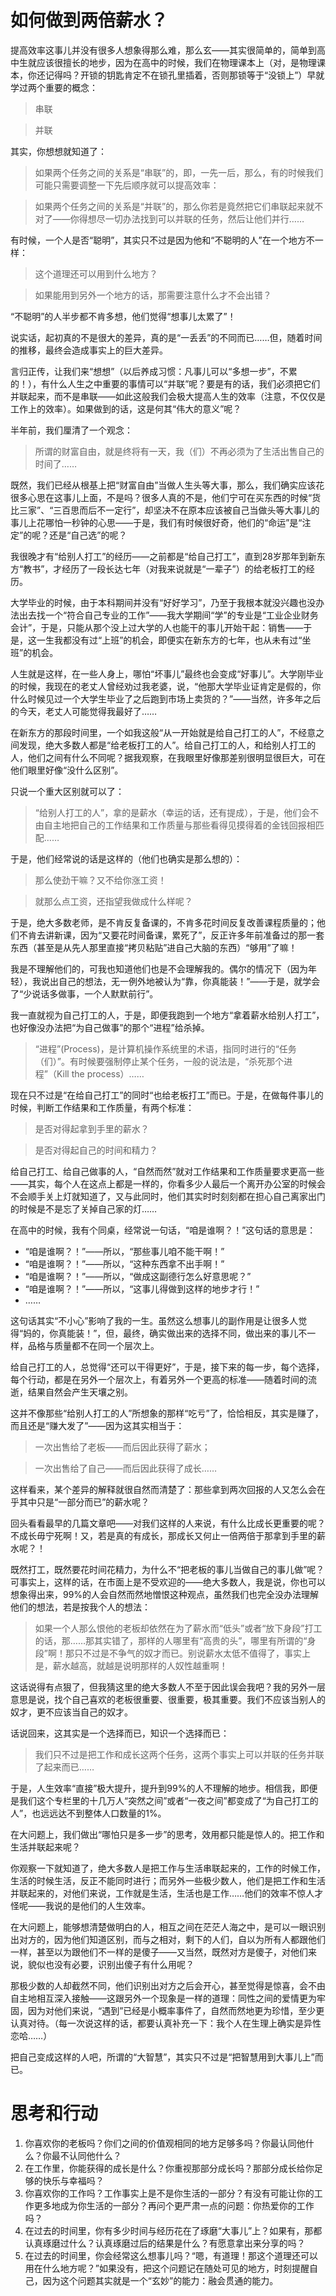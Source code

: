 # 如何做到两倍薪水？

提高效率这事儿并没有很多人想象得那么难，那么玄——其实很简单的，简单到高中生就应该很擅长的地步，因为在高中的时候，我们在物理课本上（对，是物理课本，你还记得吗？开锁的钥匙肯定不在锁孔里插着，否则那锁等于“没锁上”）早就学过两个重要的概念：

> 串联

> 并联

其实，你想想就知道了：

> 如果两个任务之间的关系是“串联”的，即，一先一后，那么，有的时候我们可能只需要调整一下先后顺序就可以提高效率：

> 如果两个任务之间的关系是“并联”的，那么你若是竟然把它们串联起来就不对了——你得想尽一切办法找到可以并联的任务，然后让他们并行……

有时候，一个人是否“聪明”，其实只不过是因为他和“不聪明的人”在一个地方不一样：

> 这个道理还可以用到什么地方？

> 如果能用到另外一个地方的话，那需要注意什么才不会出错？

“不聪明”的人半步都不肯多想，他们觉得“想事儿太累了”！

说实话，起初真的不是很大的差异，真的是“一丢丢”的不同而已……但，随着时间的推移，最终会造成事实上的巨大差异。

言归正传，让我们来“想想”（以后养成习惯：凡事儿可以“多想一步”，不累的！），有什么人生之中重要的事情可以“并联”呢？要是有的话，我们必须把它们并联起来，而不是串联——如此这般我们会极大提高人生的效率（注意，不仅仅是工作上的效率）。如果做到的话，这是何其“伟大的意义”呢？

半年前，我们厘清了一个观念：

> 所谓的财富自由，就是终将有一天，我（们）不再必须为了生活出售自己的时间了……

既然，我们已经从根基上把“财富自由”当做人生头等大事，那么，我们确实应该花很多心思在这事儿上面，不是吗？很多人真的不是，他们宁可在买东西的时候“货比三家”、“三百思而后不一定行”，却坚决不在原本应该被自己当做头等大事儿的事儿上花哪怕一秒钟的心思——于是，我们有时候很好奇，他们的“命运”是“注定”的呢？还是“自己选”的呢？

我很晚才有“给别人打工”的经历——之前都是“给自己打工”，直到28岁那年到新东方“教书”，才经历了一段长达七年（对我来说就是“一辈子”）的给老板打工的经历。

大学毕业的时候，由于本科期间并没有“好好学习”，乃至于我根本就没兴趣也没办法出去找一个“符合自己专业的工作”——我大学期间“学”的专业是“工业企业财务会计”，于是，只能从那个没上过大学的人也能干的事儿开始干起：销售——于是，这一生我都没有过“上班”的机会，即便实在新东方的七年，也从未有过“坐班”的机会。

人生就是这样，在一些人身上，哪怕“坏事儿”最终也会变成“好事儿”。大学刚毕业的时候，我现在的老丈人曾经劝过我老婆，说，“他那大学毕业证肯定是假的，你什么时候见过一个大学生毕业了之后跑到市场上卖货的？”——当然，许多年之后的今天，老丈人可能觉得我最好了……

在新东方的那段时间里，一个如我这般“从一开始就是给自己打工的人”，不经意之间发现，绝大多数人都是“给老板打工的人”。给自己打工的人，和给别人打工的人，他们之间有什么不同呢？据我观察，在我眼里好像那差别很明显很巨大，可在他们眼里好像“没什么区别”。

只说一个重大区别就可以了：

> “给别人打工的人”，拿的是薪水（幸运的话，还有提成），于是，他们会不由自主地把自己的工作结果和工作质量与那些看得见摸得着的金钱回报相匹配……

于是，他们经常说的话是这样的（他们也确实是那么想的）：

> 那么使劲干嘛？又不给你涨工资！

> 就那么点工资，还指望我做成什么样呢？

于是，绝大多数老师，是不肯反复备课的，不肯多花时间反复改善课程质量的；他们不肯去讲新课，因为“又要花时间备课，累死了”，反正许多年前准备过的那一套东西（甚至是从先人那里直接“拷贝粘贴”进自己大脑的东西）“够用”了嘛！

我是不理解他们的，可我也知道他们也是不会理解我的。偶尔的情况下（因为年轻），我说出自己的想法，无一例外地被认为“靠，你真能装！”——于是，就学会了“少说话多做事，一个人默默前行”。

我一直就视为自己打工的人，于是，即便我跑到一个地方“拿着薪水给别人打工”，也好像没办法把“为自己做事”的那个“进程”给杀掉。

> “进程”(Process)，是计算机操作系统里的术语，指同时进行的“任务（们）”。有时候要强制停止某个任务，一般的说法是，“杀死那个进程”（Kill the process）……

现在只不过是“在给自己打工”的同时“也给老板打工”而已。于是，在做每件事儿的时候，判断工作结果和工作质量，有两个标准：

> 是否对得起拿到手里的薪水？

> 是否对得起自己的时间和精力？

给自己打工、给自己做事的人，“自然而然”就对工作结果和工作质量要求更高一些——其实，每个人在这点上都是一样的，你看多少人最后一个离开办公室的时候会不会顺手关上灯就知道了，又与此同时，他们其实时时刻刻都在担心自己离家出门的时候是不是忘了关掉自己家的灯……

在高中的时候，我有个同桌，经常说一句话，“咱是谁啊？！”这句话的意思是：

* “咱是谁啊？！”——所以，“那些事儿咱不能干啊！”
* “咱是谁啊？！”——所以，“这种东西拿不出手啊！”
* “咱是谁啊？！”——所以，“做成这副德行怎么好意思呢？”
* “咱是谁啊？！”——所以，“这事儿得做到这样的地步才行！”
* ……

这句话其实“不小心”影响了我的一生。虽然这么想事儿的副作用是让很多人觉得“妈的，你真能装！”，但，最终，确实做出来的选择不同，做出来的事儿不一样，品格与质量都不在同一个层次上。

给自己打工的人，总觉得“还可以干得更好”，于是，接下来的每一步，每个选择，每个行动，都是在另外一个层次上，有着另外一个更高的标准——随着时间的流逝，结果自然会产生天壤之别。

这并不像那些“给别人打工的人”所想象的那样“吃亏”了，恰恰相反，其实是赚了，而且还是“赚大发了”——因为这其实相当于：

> 一次出售给了老板——而后因此获得了薪水；

> 一次出售给了自己——而后因此获得了成长……

这样看来，某个差异的解释就很自然而清楚了：那些拿到两次回报的人又怎么会在乎其中只是“一部分而已”的薪水呢？

回头看看最早的几篇文章吧——对我们这样的人来说，有什么比成长更重要的呢？不成长毋宁死啊！又，若是真的有成长，那成长又何止一倍两倍于那拿到手里的薪水呢？！

既然打工，既然要花时间花精力，为什么不“把老板的事儿当做自己的事儿做”呢？可事实上，这样的话，在市面上是不受欢迎的——绝大多数人，我是说，你也可以想象得出来，99%的人会自然而然地憎恨这种观点，虽然我们也完全没办法理解他们的想法，若是按我个人的想法：

> 如果一个人那么恨他的老板却依然在为了薪水而“低头”或者“放下身段”打工的话，那……那其实错了，那样的人哪里有“高贵的头”，哪里有所谓的“身段”啊！那只不过是不争气的奴才而已。别说薪水太低不值得了，事实上是，薪水越高，就越是说明那样的人奴性越重啊！

这话说得有点狠了，但我猜这里的绝大多数人不至于因此误会我吧？我的另外一层意思是说，找个自己喜欢的老板很重要、很重要，极其重要。我们不应该当别人的奴才，更不应该当自己的奴才。

话说回来，这其实是一个选择而已，知识一个选择而已：

> 我们只不过是把工作和成长这两个任务，这两个事实上可以并联的任务并联了起来而已……

于是，人生效率“直接”极大提升，提升到99%的人不理解的地步。相信我，即便是我们这个专栏里的十几万人“突然之间”或者“一夜之间”都变成了“为自己打工的人”，也远远达不到整体人口数量的1%。

在大问题上，我们做出“哪怕只是多一步”的思考，效用都只能是惊人的。把工作和生活并联起来呢？

你观察一下就知道了，绝大多数人是把工作与生活串联起来的，工作的时候工作，生活的时候生活，反正不能同时进行；而另外一些极少数人，他们是把工作和生活并联起来的，对他们来说，工作就是生活，生活也是工作……他们的效率不惊人才怪呢——我说的是他们的人生效率。

在大问题上，能够想清楚做明白的人，相互之间在茫茫人海之中，是可以一眼识别出对方的，因为他们知道区别，而与之相对，剩下的人们，自以为所有人都跟他们一样，甚至以为跟他们不一样的是傻子——又当然，既然对方是傻子，对他们来说，貌似也没有必要，识别出傻子有什么用呢？

那极少数的人却截然不同，他们识别出对方之后会开心，甚至觉得是惊喜，会不由自主地相互深入接触——这跟另外一个现象是一样的道理：同性之间的爱情更为牢固，因为对他们来说，“遇到”已经是小概率事件了，自然而然地更为珍惜，至少更认真对待。（每一次说这样的话，都要认真补充一下：我个人在生理上确实是异性恋哈……）

把自己变成这样的人吧，所谓的“大智慧”，其实只不过是“把智慧用到大事儿上”而已。

# 思考和行动

1. 你喜欢你的老板吗？你们之间的价值观相同的地方足够多吗？你最认同他什么？你最不认同他什么？
2. 在工作里，你能获得的成长是什么？你重视那部分成长吗？那部分成长给你足够的快乐与幸福吗？
3. 你喜欢你的工作吗？工作事实上是不是你生活的一部分？有没有可能让你的工作更多地成为你生活的一部分？再问个更严肃一点的问题：你热爱你的工作吗？
4. 在过去的时间里，你有多少时间与经历花在了琢磨“大事儿”上？如果有，那都认真琢磨过什么？认真琢磨过后的结果是什么？有愿意拿出来分享的吗？
5. 在过去的时间里，你会经常这么想事儿吗？“嗯，有道理！那这个道理还可以用在什么地方呢？”如果没有，把这个问题记在随处可见的地方，时刻提醒自己，因为这个问题其实就是一个“玄妙”的能力：融会贯通的能力。
 
